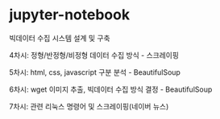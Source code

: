 # jupyter-notebook

빅데이터 수집 시스템 설계 및 구축

  4차시: 정형/반정형/비정형 데이터 수집 방식 - 스크레이핑

  5차시: html, css, javascript 구분 분석 - BeautifulSoup

  6차시: wget 이미지 추출, 빅데이터 수집 방식 결정 - BeautifulSoup

  7차시: 관련 리눅스 명령어 및 스크레이핑(네이버 뉴스)